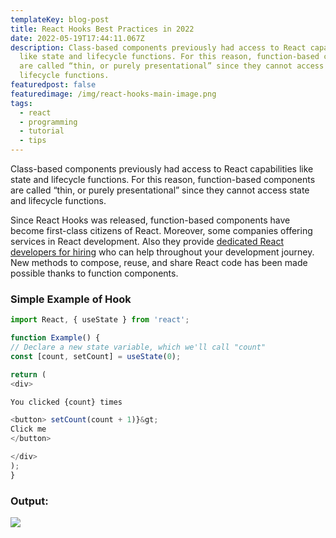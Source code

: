 ```yaml
---
templateKey: blog-post
title: React Hooks Best Practices in 2022
date: 2022-05-19T17:44:11.067Z
description: Class-based components previously had access to React capabilities
  like state and lifecycle functions. For this reason, function-based components
  are called “thin, or purely presentational” since they cannot access state and
  lifecycle functions.
featuredpost: false
featuredimage: /img/react-hooks-main-image.png
tags:
  - react
  - programming
  - tutorial
  - tips
---
```

Class-based components previously had access to React capabilities like state and lifecycle functions. For this reason, function-based components are called “thin, or purely presentational” since they cannot access state and lifecycle functions.

Since React Hooks was released, function-based components have become first-class citizens of React. Moreover, some companies offering services in React development. Also they provide [dedicated React developers for hiring](https://bosctechlabs.com/hire-react-developer/) who can help throughout your development journey. New methods to compose, reuse, and share React code has been made possible thanks to function components.

### Simple Example of Hook

```javascript
import React, { useState } from 'react';

function Example() {
// Declare a new state variable, which we'll call "count"
const [count, setCount] = useState(0);

return (
<div>

You clicked {count} times

<button> setCount(count + 1)}&gt;
Click me
</button>

</div>
);
}
```

### Output:

![](https://res.cloudinary.com/practicaldev/image/fetch/s--cw4rxkOt--/c_limit%2Cf_auto%2Cfl_progressive%2Cq_auto%2Cw_880/https://dev-to-uploads.s3.amazonaws.com/uploads/articles/tp4z5q4p1fotw8h4mc8q.png)

